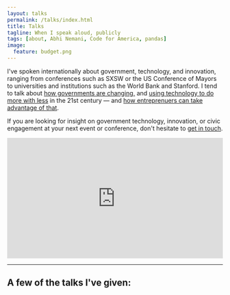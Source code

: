 ```yaml
---
layout: talks
permalink: /talks/index.html
title: Talks
tagline: When I speak aloud, publicly
tags: [about, Abhi Nemani, Code for America, pandas]
image:
  feature: budget.png
---
```


<p>I've spoken internationally about government, technology, and innovation, ranging from conferences such as SXSW or the US Conference of Mayors to universities and institutions such as the World Bank and Stanford. I tend to talk about <a href="https://medium.com/civic-technology/government-is-what-you-make-of-it-d836a6a9353d#.30ist7dak" target="_blank"> how governments are changing,</a> and <a href="https://medium.com/civic-technology/the-open-data-ecosystem-cd7f1c13bc0f?source=latest---------4" target="_blank">using technology to do more with less</a> in the 21st century &#8212; and <a href="https://medium.com/civic-technology/disruption-as-a-public-service-a9de086b171f?source=latest---------2" target="_blank">how entreprenuers can take advantage of that</a>. </p> 
<p>If you are looking for insight on government technology, innovation, or civic engagement at your next event or conference, don't hesitate to <a href="mailto:abhi.nemani@gmail.com">get in touch</a>.</p>
<iframe src="https://player.vimeo.com/video/149826020" width="100%" height="281" frameborder="0" webkitallowfullscreen mozallowfullscreen allowfullscreen></iframe>

<hr>
<a name="#talks"></a>

## A few of the talks I've given: ##

